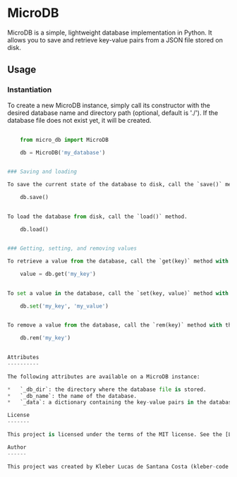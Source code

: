 MicroDB
=======

MicroDB is a simple, lightweight database implementation in Python. It allows you to save and retrieve key-value pairs from a JSON file stored on disk.

Usage
-----

### Instantiation

To create a new MicroDB instance, simply call its constructor with the desired database name and directory path (optional, default is './'). If the database file does not exist yet, it will be created.
```python
    
    from micro_db import MicroDB
    
    db = MicroDB('my_database')


### Saving and loading

To save the current state of the database to disk, call the `save()` method.

    db.save()
            

To load the database from disk, call the `load()` method.

    db.load()
            

### Getting, setting, and removing values

To retrieve a value from the database, call the `get(key)` method with the desired key.

    value = db.get('my_key')
            

To set a value in the database, call the `set(key, value)` method with the desired key and value.

    db.set('my_key', 'my_value')
            

To remove a value from the database, call the `rem(key)` method with the desired key.

    db.rem('my_key')
            

Attributes
----------

The following attributes are available on a MicroDB instance:

*   `_db_dir`: the directory where the database file is stored.
*   `_db_name`: the name of the database.
*   `_data`: a dictionary containing the key-value pairs in the database.

License
-------

This project is licensed under the terms of the MIT license. See the [LICENSE](LICENSE) file for details.

Author
------

This project was created by Kleber Lucas de Santana Costa (kleber-code on GitHub). You can contact him at kleber.code@gmail.com.
